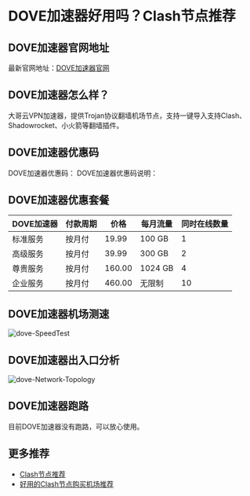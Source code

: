 # DOVE加速器好用吗？Clash节点推荐

## DOVE加速器官网地址
最新官网地址：[DOVE加速器官网](https://ct.affxc.com/dove/)

## DOVE加速器怎么样？
大哥云VPN加速器，提供Trojan协议翻墙机场节点，支持一键导入支持Clash、Shadowrocket、小火箭等翻墙插件。

## DOVE加速器优惠码
DOVE加速器优惠码：
DOVE加速器优惠码说明：

## DOVE加速器优惠套餐

| DOVE加速器 | 付款周期 | 价格     | 每月流量    | 同时在线数量 |
|---------|------|--------|---------|--------|
| 标准服务    | 按月付  | 19.99  | 100 GB  | 1      |
| 高级服务    | 按月付  | 39.99  | 300 GB  | 2      |
| 尊贵服务    | 按月付  | 160.00 | 1024 GB | 4      |
| 企业服务    | 按月付  | 460.00 | 无限制     | 10     |

## DOVE加速器机场测速

![dove-SpeedTest](https://github.com/user-attachments/assets/2f3a0d32-e010-4075-8edb-828693a721e7)


## DOVE加速器出入口分析

![dove-Network-Topology](https://github.com/user-attachments/assets/fa92b118-4f94-41ec-b604-a02644d7bbfa)


## DOVE加速器跑路
目前DOVE加速器没有跑路，可以放心使用。

## 更多推荐
 - [Clash节点推荐](https://github.com/clashdownload/Clash)
 - [好用的Clash节点购买机场推荐](https://clash.top/node/?utm_source=github&utm_medium=clashdownload-details)
